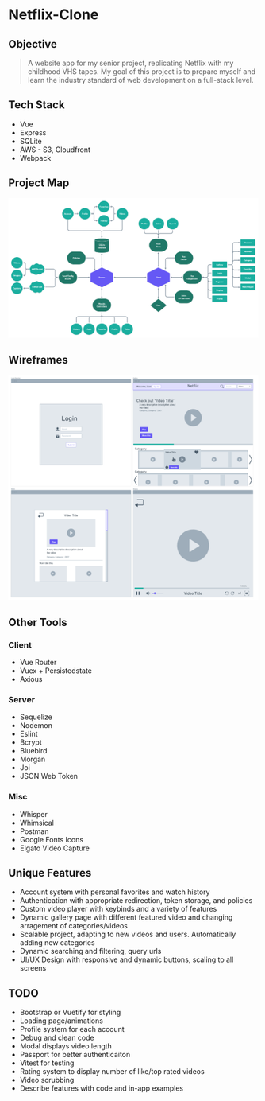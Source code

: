 # Netflix-Clone
## Objective
> A website app for my senior project, replicating Netflix with my childhood VHS tapes. My goal of this project is to prepare myself and learn the industry standard of web development on a full-stack level.

## Tech Stack
* Vue
* Express
* SQLite
* AWS - S3, Cloudfront
* Webpack

## Project Map
<p align="center">
  <img src="https://github.com/BrenanMarenger/Capstone-Project/blob/main/Map%20(1).png" width="950" />
</p>

## Wireframes
<p align="center">
  <img src="https://github.com/BrenanMarenger/Capstone-Project/blob/main/Wireframs.png" width="700" />
</p>

## Other Tools
### Client
* Vue Router
* Vuex + Persistedstate
* Axious
### Server
* Sequelize
* Nodemon
* Eslint
* Bcrypt
* Bluebird
* Morgan
* Joi
* JSON Web Token
### Misc
* Whisper
* Whimsical
* Postman
* Google Fonts Icons
* Elgato Video Capture

## Unique Features
* Account system with personal favorites and watch history
* Authentication with appropriate redirection, token storage, and policies
* Custom video player with keybinds and a variety of features
* Dynamic gallery page with different featured video and changing arragement of categories/videos
* Scalable project, adapting to new videos and users. Automatically adding new categories
* Dynamic searching and filtering, query urls
* UI/UX Design with responsive and dynamic buttons, scaling to all screens


## TODO
* Bootstrap or Vuetify for styling
* Loading page/animations
* Profile system for each account
* Debug and clean code
* Modal displays video length
* Passport for better authenticaiton
* Vitest for testing
* Rating system to display number of like/top rated videos
* Video scrubbing
* Describe features with code and in-app examples

